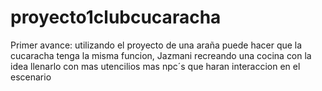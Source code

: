 # proyecto1clubcucaracha

Primer avance: utilizando el proyecto de una araña puede hacer que la cucaracha tenga la misma funcion, Jazmani recreando una cocina con la idea llenarlo con mas utencilios mas npc´s que haran interaccion en el escenario
